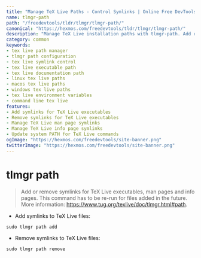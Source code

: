 ```yaml
---
title: "Manage TeX Live Paths - Control Symlinks | Online Free DevTools by Hexmos"
name: tlmgr-path
path: "/freedevtools/tldr/tlmgr/tlmgr-path/"
canonical: "https://hexmos.com/freedevtools/tldr/tlmgr/tlmgr-path/"
description: "Manage TeX Live installation paths with tlmgr-path. Add or remove symlinks for TeX Live executables and documentation. Free online tool, no registration required."
category: common
keywords:
- tex live path manager
- tlmgr path configuration
- tex live symlink control
- tex live executable path
- tex live documentation path
- linux tex live paths
- macos tex live paths
- windows tex live paths
- tex live environment variables
- command line tex live
features:
- Add symlinks for TeX Live executables
- Remove symlinks for TeX Live executables
- Manage TeX Live man page symlinks
- Manage TeX Live info page symlinks
- Update system PATH for TeX Live commands
ogImage: "https://hexmos.com/freedevtools/site-banner.png"
twitterImage: "https://hexmos.com/freedevtools/site-banner.png"
---
```


# tlmgr path

> Add or remove symlinks for TeX Live executables, man pages and info pages.
> This command has to be re-run for files added in the future.
> More information: <https://www.tug.org/texlive/doc/tlmgr.html#path>.

- Add symlinks to TeX Live files:

`sudo tlmgr path add`

- Remove symlinks to TeX Live files:

`sudo tlmgr path remove`
